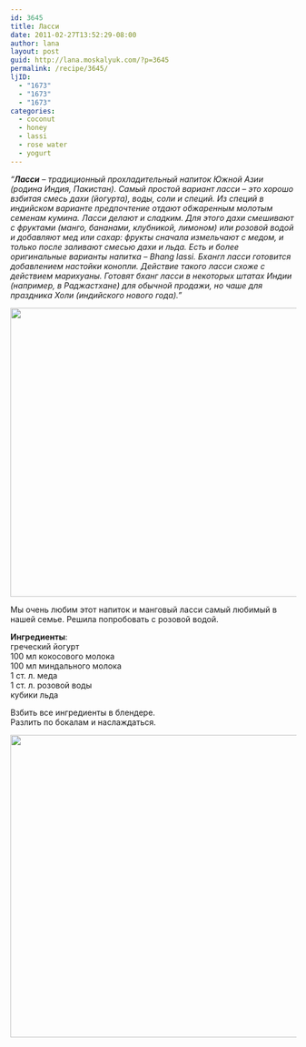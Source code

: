 ```yaml
---
id: 3645
title: Ласси
date: 2011-02-27T13:52:29-08:00
author: lana
layout: post
guid: http://lana.moskalyuk.com/?p=3645
permalink: /recipe/3645/
ljID:
  - "1673"
  - "1673"
  - "1673"
categories:
  - coconut
  - honey
  - lassi
  - rose water
  - yogurt
---
```

_&#8220;**Ласси** &#8211; традиционный прохладительный напиток Южной Азии (родина Индия, Пакистан). Самый простой вариант ласси &#8211; это хорошо взбитая смесь дахи (йогурта), воды, соли и специй. Из специй в индийском варианте предпочтение отдают обжаренным молотым семенам кумина. Ласси делают и сладким. Для этого дахи смешивают с фруктами (манго, бананами, клубникой, лимоном) или розовой водой и добавляют мед или сахар: фрукты сначала измельчают с медом, и только после заливают смесью дахи и льда. Есть и более оригинальные варианты напитка &#8211; Bhang lassi. Бхангл ласси готовится добавлением настойки конопли. Действие такого ласси схоже с действием марихуаны. Готовят бханг ласси в некоторых штатах Индии (например, в Раджастхане) для обычной продажи, но чаше для праздника Холи (индийского нового года).&#8221;_

<img loading="lazy" class="alignnone" title="lassi" src="http://farm6.static.flickr.com/5139/5478188562_94fc3921e1_z.jpg" alt="" width="640" height="508" /> 

Мы очень любим этот напиток и манговый ласси самый любимый в нашей семье. Решила попробовать с розовой водой.

**Ингредиенты**:  
греческий йогурт  
100 мл кокосового молока  
100 мл миндального молока  
1 ст. л. меда  
1 ст. л. розовой воды  
кубики льда

Взбить все ингредиенты в блендере.  
Разлить по бокалам и наслаждаться.

<img loading="lazy" class="alignnone" title="rose water lassi" src="http://farm6.static.flickr.com/5020/5478186426_2027d33535_z.jpg" alt="" width="640" height="532" />